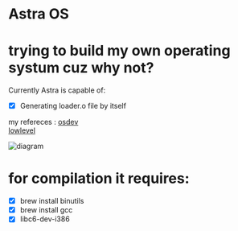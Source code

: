# Astra OS

# trying to build my own operating systum cuz why not?

 Currently Astra is capable of: 
 -[x] Generating loader.o file by itself



my refereces :
[osdev](https://wiki.osdev.org/Expanded_Main_Page)
<br />
[lowlevel](https://www.lowlevel.eu/wiki/Hauptseite)

![diagram](https://github.com/user-attachments/assets/6797f154-b5b6-49db-a090-0220ecacd18f)



# for compilation it requires:
-[x] brew install binutils
-[x] brew install gcc 
-[x] libc6-dev-i386
